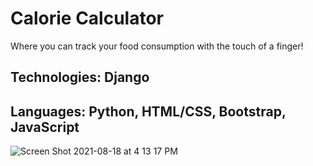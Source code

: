 # Calorie Calculator

Where you can track your food consumption with the touch of a finger!

## Technologies: Django

## Languages: Python, HTML/CSS, Bootstrap, JavaScript

![Screen Shot 2021-08-18 at 4 13 17 PM](https://user-images.githubusercontent.com/51868675/129966213-1311d6c6-0663-4f8a-b875-19ec0b5591f7.png)
